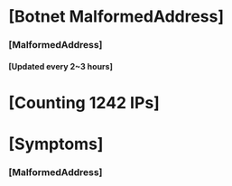 # [Botnet MalformedAddress]
### [MalformedAddress]
#### [Updated every 2~3 hours]

# [Counting 1242 IPs]

# [Symptoms] 
###   [MalformedAddress]
